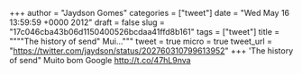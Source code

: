 
+++
author = "Jaydson Gomes"
categories = ["tweet"]
date = "Wed May 16 13:59:59 +0000 2012"
draft = false
slug = "17c046cba43b06d1150400526bcdaa41ffd8b161"
tags = ["tweet"]
title = """"The history of send" Mui..."""
tweet = true
micro = true
tweet_url = "https://twitter.com/jaydson/status/202760310799613952"
+++
'The history of send" Muito bom Google http://t.co/47hL9nva
